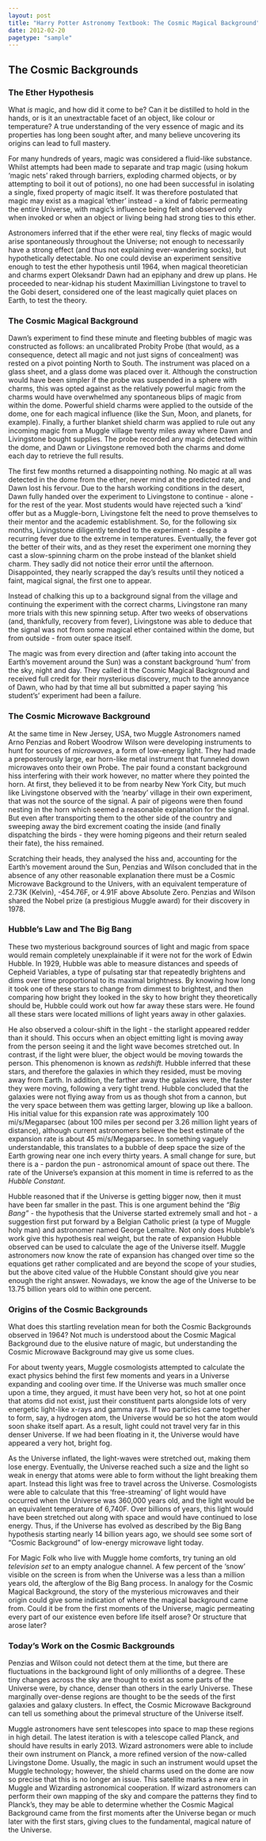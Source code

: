 ```yaml
---
layout: post
title: "Harry Potter Astronomy Textbook: The Cosmic Magical Background"
date: 2012-02-20
pagetype: "sample"
---
```


## The Cosmic Backgrounds


### The Ether Hypothesis 

What *is* magic, and how did it come to be? Can it be distilled to hold in the hands, or is it an unextractable facet of an object, like colour or temperature? A true understanding of the very essence of magic and its properties has long been sought after, and many believe uncovering its origins can lead to full mastery. 

For many hundreds of years, magic was considered a fluid-like substance. Whilst attempts had been made to separate and trap magic (using hokum ‘magic nets’ raked through barriers, exploding charmed objects, or by attempting to boil it out of potions), no one had been successful in isolating a single, fixed property of magic itself. It was therefore postulated that magic may exist as a magical ‘ether’ instead - a kind of fabric permeating the entire Universe, with magic’s influence being felt and observed only when invoked or when an object or living being had strong ties to this ether.

Astronomers inferred that if the ether were real, tiny flecks of magic would arise spontaneously throughout the Universe; not enough to necessarily have a strong effect (and thus not explaining ever-wandering socks), but hypothetically detectable. No one could devise an experiment sensitive enough to test the ether hypothesis until 1964, when magical theoretician and charms expert Oleksandr Dawn had an epiphany and drew up plans. He proceeded to near-kidnap his student Maximillian Livingstone to travel to the Gobi desert, considered one of the least magically quiet places on Earth, to test the theory.



### The Cosmic Magical Background

Dawn’s experiment to find these minute and fleeting bubbles of magic was constructed as follows: an uncalibrated Probity Probe (that would, as a consequence, detect all magic and not just signs of concealment) was rested on a pivot pointing North to South. The instrument was placed on a glass sheet, and a glass dome was placed over it. Although the construction would have been simpler if the probe was suspended in a sphere with charms, this was opted against as the relatively powerful magic from the charms would have overwhelmed any spontaneous blips of magic from within the dome. Powerful shield charms were applied to the outside of the dome, one for each magical influence (like the Sun, Moon, and planets, for example). Finally, a further blanket shield charm was applied to rule out any incoming magic from a Muggle village twenty miles away where Dawn and Livingstone bought supplies. The probe recorded any magic detected within the dome, and Dawn or Livingstone removed both the charms and dome each day to retrieve the full results.  

The first few months returned a disappointing nothing. No magic at all was detected in the dome from the ether, never mind at the predicted rate, and Dawn lost his fervour.  Due to the harsh working conditions in the desert, Dawn fully handed over the experiment to Livingstone to continue - alone - for the rest of the year. Most students would have rejected such a ‘kind’ offer but as a Muggle-born, Livingstone felt the need to prove themselves to their mentor and the academic establishment. So, for the following six months, Livingstone diligently tended to the experiment - despite a recurring fever due to the extreme in temperatures. Eventually, the fever got the better of their wits, and as they reset the experiment one morning they cast a slow-spinning charm on the probe instead of the blanket shield charm. They sadly did not notice their error until the afternoon. Disappointed, they nearly scrapped the day’s results until they noticed a faint, magical signal, the first one to appear. 

Instead of chalking this up to a background signal from the village and continuing the experiment with the correct charms, Livingstone ran many more trials with this new spinning setup. After two weeks of observations (and, thankfully, recovery from fever), Livingstone was able to deduce that the signal was not from some magical ether contained within the dome, but from outside - from outer space itself.

The magic was from every direction and (after taking into account the Earth’s movement around the Sun) was a constant background ‘hum’ from the sky, night and day. They called it the Cosmic Magical Background and received full credit for their mysterious discovery, much to the annoyance of Dawn, who had by that time all but submitted a paper saying ‘his student’s’ experiment had been a failure.


### The Cosmic Microwave Background

At the same time in New Jersey, USA, two Muggle Astronomers named Arno Penzias and Robert Woodrow Wilson were developing instruments to hunt for sources of *microwaves*, a form of low-energy light. They had made a preposterously large, ear horn-like metal instrument that funneled down microwaves onto their own Probe. The pair found a constant background hiss interfering with their work however, no matter where they pointed the horn. At first, they believed it to be from nearby New York City, but much like Livingstone observed with the ‘nearby’ village in their own experiment, that was not the source of the signal. A pair of pigeons were then found nesting in the horn which seemed a reasonable explanation for the signal. But even after transporting them to the other side of the country and sweeping away the bird excrement coating the inside (and finally dispatching the birds - they were homing pigeons and their return sealed their fate), the hiss remained.

Scratching their heads, they analysed the hiss and, accounting for the Earth’s movement around the Sun, Penzias and Wilson concluded that in the absence of any other reasonable explanation there must be a Cosmic Microwave Background to the Univers, with an equivalent temperature of 2.73K (Kelvin), -454.76F, or 4.91F above Absolute Zero. Penzias and Wilson shared the Nobel prize (a prestigious Muggle award) for their discovery in 1978. 


### Hubble’s Law and The Big Bang

These two mysterious background sources of light and magic from space would remain completely unexplainable if it were not for the work of Edwin Hubble. In 1929, Hubble was able to measure distances and speeds of Cepheid Variables, a type of pulsating star that repeatedly brightens and dims over time proportional to its maximal brightness.  By knowing how long it took one of these stars to change from dimmest to brightest, and then comparing how bright they looked in the sky to how bright they theoretically should be, Hubble could work out how far away these stars were. He found all these stars were located millions of light years away in other galaxies. 

He also observed a colour-shift in the light - the starlight appeared redder than it should. This occurs when an object emitting light is moving away from the person seeing it and the light wave becomes stretched out. In contrast, if the light were bluer, the object would be moving towards the person. This phenomenon is known as *redshift*. Hubble inferred that these stars, and therefore the galaxies in which they resided, must be moving away from Earth. In addition, the farther away the galaxies were, the faster they were moving, following a very tight trend. Hubble concluded that the galaxies were not flying away from us as though shot from a cannon, but the very space between them was getting larger, blowing up like a balloon.  His initial value for this expansion rate was approximately 100 mi/s/Megaparsec (about 100 miles per second per 3.26 million light years of distance), although current astronomers believe the best estimate of the expansion rate is about 45 mi/s/Megaparsec. In something vaguely understandable, this translates to a bubble of deep space the size of the Earth growing near one inch every thirty years. A small change for sure, but there is a - pardon the pun - astronomical amount of space out there. The rate of the Universe’s expansion at this moment in time is referred to as the *Hubble Constant.* 

Hubble reasoned that if the Universe is getting bigger now, then it must have been far smaller in the past. This is one argument behind the *“Big Bang”* - the hypothesis that the Universe started extremely small and hot - a suggestion first put forward by a Belgian Catholic priest (a type of Muggle holy man) and astronomer named George Lemaître.  Not only does Hubble’s work give this hypothesis real weight, but the rate of expansion Hubble observed can be used to calculate the age of the Universe itself. Muggle astronomers now know the rate of expansion has changed over time so the equations get rather complicated and are beyond the scope of your studies, but the above cited value of the Hubble Constant should give you near enough the right answer. Nowadays, we know the age of the Universe to be 13.75 billion years old to within one percent.


### Origins of the Cosmic Backgrounds

What does this startling revelation mean for both the Cosmic Backgrounds observed in 1964?  Not much is understood about the Cosmic Magical Background due to the elusive nature of magic, but understanding the Cosmic Microwave Background may give us some clues.

For about twenty years, Muggle cosmologists attempted to calculate the exact physics behind the first few moments and years in a Universe expanding and cooling over time. If the Universe was much smaller once upon a time, they argued, it must have been very hot, so hot at one point that atoms did not exist, just their constituent parts alongside lots of very energetic light-like x-rays and gamma rays. If two particles came together to form, say, a hydrogen atom, the Universe would be so hot the atom would soon shake itself apart. As a result, light could not travel very far in this denser Universe. If we had been floating in it, the Universe would have appeared a very hot, bright fog. 

As the Universe inflated, the light-waves were stretched out, making them lose energy. Eventually, the Universe reached such a size and the light so weak in energy that atoms were able to form without the light breaking them apart. Instead this light was free to travel across the Universe. Cosmologists were able to calculate that this ‘free-streaming’ of light would have occurred when the Universe was 360,000 years old, and the light would be an equivalent temperature of 6,740F. Over billions of years, this light would have been stretched out along with space and would have continued to lose energy.  Thus, if the Universe has evolved as described by the Big Bang hypothesis starting nearly 14 billion years ago, we should see some sort of “Cosmic Background” of low-energy microwave light today. 

For Magic Folk who live with Muggle home comforts, try tuning an old *television set* to an empty analogue channel.  A few percent of the ‘snow’ visible on the screen is from when the Universe was a less than a million years old, the afterglow of the Big Bang process. In analogy for the Cosmic Magical Background, the story of the mysterious microwaves and their origin could give some indication of where the magical background came from. Could it be from the first moments of the Universe, magic permeating every part of our existence even before life itself arose? Or structure that arose later?


### Today’s Work on the Cosmic Backgrounds

Penzias and Wilson could not detect them at the time, but there are fluctuations in the background light of only millionths of a degree. These tiny changes across the sky are thought to exist as some parts of the Universe were, by chance, denser than others in the early Universe. These marginally over-dense regions are thought to be the seeds of the first galaxies and galaxy clusters. In effect, the Cosmic Microwave Background can tell us something about the primeval structure of the Universe itself. 

Muggle astronomers have sent telescopes into space to map these regions in high detail. The latest iteration is with a telescope called Planck, and should have results in early 2013. Wizard astronomers were able to include their own instrument on Planck, a more refined version of the now-called Livingstone Dome. Usually, the magic in such an instrument would upset the Muggle technology; however, the shield charms used on the dome are now so precise that this is no longer an issue. This satellite marks a new era in Muggle and Wizarding astronomical cooperation. If wizard astronomers can perform their own mapping of the sky and compare the patterns they find to Planck’s, they may be able to determine whether the Cosmic Magical Background came from the first moments after the Universe began or much later with the first stars, giving clues to the fundamental, magical nature of the Universe.

